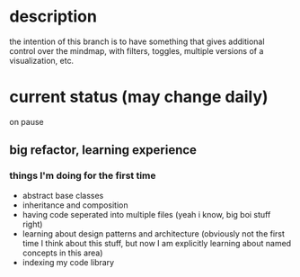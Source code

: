 # description
the intention of this branch is to have something that gives additional control over the mindmap, with filters, toggles, multiple versions of a visualization, etc. 

# current status (may change daily)
on pause

## big refactor, learning experience
### things I'm doing for the first time
- abstract base classes
- inheritance and composition
- having code seperated into multiple files  (yeah i know, big boi stuff right)
- learning about design patterns and architecture (obviously not the first time I think about this stuff, but now I am explicitly learning about named concepts in this area)
- indexing my code library
